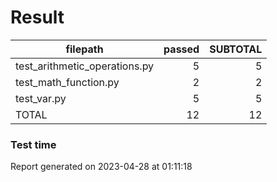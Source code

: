 # Result

|           filepath            | passed | SUBTOTAL |
| ----------------------------- | -----: | -------: |
| test_arithmetic_operations.py |      5 |        5 |
| test_math_function.py         |      2 |        2 |
| test_var.py                   |      5 |        5 |
| TOTAL                         |     12 |       12 |

### Test time

Report generated on 2023-04-28 at 01:11:18
